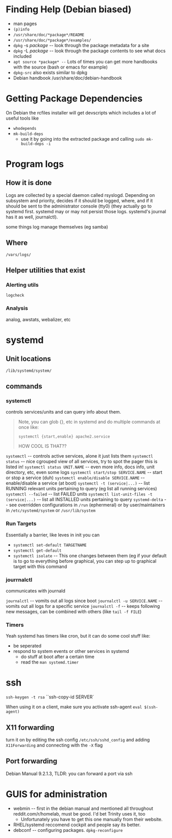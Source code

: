 # Finding Help (Debian biased)
* man pages
* `(p)info`
* `/usr/share/doc/*package*/README`
* `/usr/share/doc/*package*/examples/`
* `dpkg` -s *package* -- look through the package metadata for a site
* `dpkg` -L *package* -- look through the package contents to see what docs included
* `apt source *package* --` Lots of times you can get more handbooks with the source (bash or emacs for example)
* `dpkg-src` also exists similar to dpkg
* Debian handbook /usr/share/doc/debian-handbook

# Getting Package Dependencies
On Debian the rcfiles installer will get devscripts which includes a lot of useful tools like
* `whodepends`
* `mk-build-deps`
    - use it by going into the extracted package and calling `sudo mk-build-deps -i`

# Program logs

## How it is done
Logs are collected by a special daemon called rsyslogd.
Depending on subsystem and priority, decides if it should be logged, where, and if it should be sent to the administrator console (tty0)
(they actually go to systemd first.  systemd may or may not persist those logs. systemd's journal has it as well, journalctl).

some things log manage themselves (eg samba)

## Where
`/vars/logs/`

## Helper utilities that exist

### Alerting utils
`logcheck`

### Analysis
analog, awstats, webalizer, etc

# systemd

## Unit locations
`/lib/systemd/system/`

## commands

### systemctl
controls services/units and can query info about them.

>Note, you can glob {}, etc in systemd and do multiple commands at once like:
>```
>systemctl {start,enable} apache2.service
>```
>HOW COOL IS THAT??

`systemctl` -- controls active services, alone it just lists them
`systemctl status` -- nice cgrouped view of all services, try to spot the pager this is listed in!
`systemctl status UNIT.NAME` -- even more info, docs info, unit directory, etc, even some logs
`systemctl start/stop SERVICE.NAME` -- start or stop a service (duh)
`systemctl enable/disable SERVICE.NAME` -- enable/disable a service (at boot)
`systemctl -t (service|...)` -- list RUNNING relevant units pertaining to query (eg list all running services)
`systemctl --failed` -- list FAILED units
`systemctl list-unit-files -t (service|...)` -- list all INSTALLED units pertaining to query
`systemd-delta` -- see overridden configurations in `/run` (ephermeral) or by user/maintainers in `/etc/systemd/system` or `/usr/lib/system`

### Run Targets
Essentially a barrier, like leves in init
you can
* `systemctl set-default TARGETNAME`
* `systemctl get-default`
* `systemctl isolate` -- This one changes between them (eg if your default is to go to everything before graphical, you can step up to graphical target with this command

### jourrnalctl
communicates with journald

`journalctl` -- vomits out all logs since boot
`journalctl -u SERVICE.NAME` -- vomits out all logs for a specific service
`journalctl -f` -- keeps following new messages, can be combined with others (like `tail -f FILE`)

### Timers
Yeah systemd has timers like cron, but it can do some cool stuff like:
* be seperated
* respond to system events or other services in systemd
    * do stuff at boot after a certain time 
    * read the `man systemd.timer`

# ssh
`ssh-keygen -t rsa`
``ssh-copy-id SERVER`

When using it on a client, make sure you activate ssh-agent
`eval $(ssh-agent)`

## X11 forwarding
turn it on by editing the ssh config
`/etc/ssh/sshd_config`
and adding
`X11Forwarding`
and connecting with the `-X` flag

## Port forwarding
Debian Manual 9.2.1.3, TLDR: you can forward a port via ssh

# GUIS for administration
* webmin -- first in the debian manual and mentioned all throughout reddit.com/r/homelab, must be good.  I'd bet Trinity uses it, too
    * Unfortunately you have to get this one manually from their website.
* RHEL/systemd reccomend cockpit and people say its better.
* debconf -- configuring packages.  `dpkg-reconfigure`
